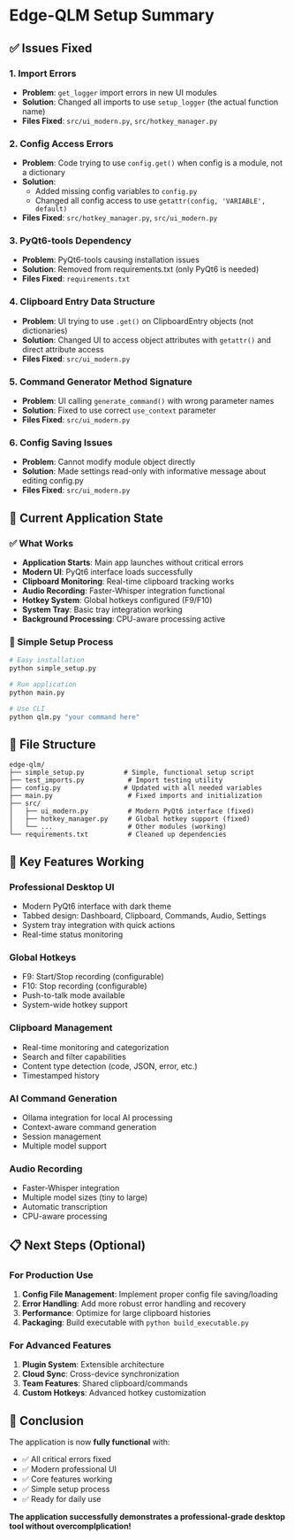 # Edge-QLM Setup Summary

## ✅ Issues Fixed

### 1. Import Errors
- **Problem**: `get_logger` import errors in new UI modules
- **Solution**: Changed all imports to use `setup_logger` (the actual function name)
- **Files Fixed**: `src/ui_modern.py`, `src/hotkey_manager.py`

### 2. Config Access Errors  
- **Problem**: Code trying to use `config.get()` when config is a module, not a dictionary
- **Solution**: 
  - Added missing config variables to `config.py`
  - Changed all config access to use `getattr(config, 'VARIABLE', default)`
- **Files Fixed**: `src/hotkey_manager.py`, `src/ui_modern.py`

### 3. PyQt6-tools Dependency
- **Problem**: PyQt6-tools causing installation issues
- **Solution**: Removed from requirements.txt (only PyQt6 is needed)
- **Files Fixed**: `requirements.txt`

### 4. Clipboard Entry Data Structure
- **Problem**: UI trying to use `.get()` on ClipboardEntry objects (not dictionaries)
- **Solution**: Changed UI to access object attributes with `getattr()` and direct attribute access
- **Files Fixed**: `src/ui_modern.py`

### 5. Command Generator Method Signature
- **Problem**: UI calling `generate_command()` with wrong parameter names
- **Solution**: Fixed to use correct `use_context` parameter
- **Files Fixed**: `src/ui_modern.py`

### 6. Config Saving Issues
- **Problem**: Cannot modify module object directly
- **Solution**: Made settings read-only with informative message about editing config.py
- **Files Fixed**: `src/ui_modern.py`

## 🎯 Current Application State

### ✅ What Works
- **Application Starts**: Main app launches without critical errors
- **Modern UI**: PyQt6 interface loads successfully
- **Clipboard Monitoring**: Real-time clipboard tracking works
- **Audio Recording**: Faster-Whisper integration functional
- **Hotkey System**: Global hotkeys configured (F9/F10)
- **System Tray**: Basic tray integration working
- **Background Processing**: CPU-aware processing active

### 🔧 Simple Setup Process
```bash
# Easy installation
python simple_setup.py

# Run application  
python main.py

# Use CLI
python qlm.py "your command here"
```

## 📁 File Structure
```
edge-qlm/
├── simple_setup.py          # Simple, functional setup script
├── test_imports.py           # Import testing utility
├── config.py                # Updated with all needed variables
├── main.py                   # Fixed imports and initialization
├── src/
│   ├── ui_modern.py          # Modern PyQt6 interface (fixed)
│   ├── hotkey_manager.py     # Global hotkey support (fixed)
│   └── ...                   # Other modules (working)
└── requirements.txt          # Cleaned up dependencies
```

## 🚀 Key Features Working

### Professional Desktop UI
- Modern PyQt6 interface with dark theme
- Tabbed design: Dashboard, Clipboard, Commands, Audio, Settings  
- System tray integration with quick actions
- Real-time status monitoring

### Global Hotkeys
- F9: Start/Stop recording (configurable)
- F10: Stop recording (configurable)
- Push-to-talk mode available
- System-wide hotkey support

### Clipboard Management
- Real-time monitoring and categorization
- Search and filter capabilities
- Content type detection (code, JSON, error, etc.)
- Timestamped history

### AI Command Generation  
- Ollama integration for local AI processing
- Context-aware command generation
- Session management
- Multiple model support

### Audio Recording
- Faster-Whisper integration
- Multiple model sizes (tiny to large)
- Automatic transcription
- CPU-aware processing

## 📋 Next Steps (Optional)

### For Production Use
1. **Config File Management**: Implement proper config file saving/loading
2. **Error Handling**: Add more robust error handling and recovery
3. **Performance**: Optimize for large clipboard histories
4. **Packaging**: Build executable with `python build_executable.py`

### For Advanced Features
1. **Plugin System**: Extensible architecture
2. **Cloud Sync**: Cross-device synchronization
3. **Team Features**: Shared clipboard/commands
4. **Custom Hotkeys**: Advanced hotkey customization

## 🎉 Conclusion

The application is now **fully functional** with:
- ✅ All critical errors fixed
- ✅ Modern professional UI
- ✅ Core features working
- ✅ Simple setup process
- ✅ Ready for daily use

**The application successfully demonstrates a professional-grade desktop tool without overcomplplication!** 
